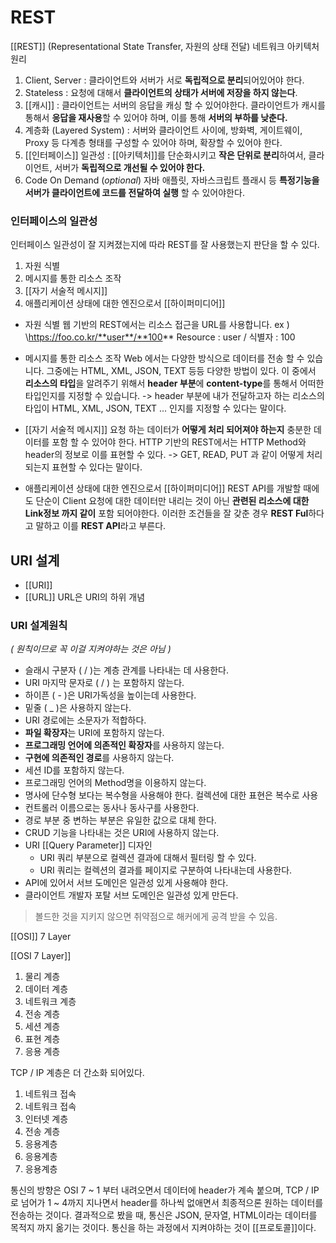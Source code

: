 
# REST
[[REST]] (Representational State Transfer, 자원의 상태 전달)
네트워크 아키텍처 원리

1. Client, Server : 클라이언트와 서버가 서로 **독립적으로 분리**되어있어야 한다.
2. Stateless : 요청에 대해서 **클라이언트의 상태가 서버에 저장을 하지 않는다**.
3. [[캐시]] : 클라이언트는 서버의 응답을 캐싱 할 수 있어야한다. 클라이언트가 캐시를 통해서 **응답을 재사용**할 수 있어야 하며, 이를 통해 **서버의 부하를 낮춘다.**
4. 계층화 (Layered System) : 서버와 클라이언트 사이에, 방화벽, 게이트웨이, Proxy 등 다계층 형태를 구성할 수 있어야 하며, 확장할 수 있어야 한다.
5. [[인터페이스]] 일관성 : [[아키텍처]]를 단순화시키고 **작은 단위로 분리**하여서, 클라이언트, 서버가 **독립적으로 개선될 수 있어야 한다.**
6. Code On Demand (*optional*) 자바 애플릿, 자바스크립트 플래시 등 **특정기능을 서버가 클라이언트에 코드를 전달하여 실행** 할 수 있어야한다.



### 인터페이스의 일관성
인터페이스 일관성이 잘 지켜졌는지에 따라 REST를 잘 사용했는지 판단을 할 수 있다.
1. 자원 식별
2. 메시지를 통한 리소스 조작
3. [[자기 서술적 메시지]]
4. 애플리케이션 상태에 대한 엔진으로서 [[하이퍼미디어]]


- 자원 식별
	웹 기반의 REST에서는 리소스 접근을 URL를 사용합니다.
	ex ) \https://foo.co.kr/**user**/**100**
		Resource : user / 식별자 : 100


- 메시지를 통한 리소스 조작
	Web 에서는 다양한 방식으로 데이터를 전송 할 수 있습니다.
	그중에는 HTML, XML, JSON, TEXT 등등 다양한 방법이 있다.
	이 중에서 **리소스의 타입**을 알려주기 위해서 **header 부분**에 **content-type**를 통해서 어떠한 타입인지를 지정할 수 있습니다.
-> header 부분에 내가 전달하고자 하는 리소스의 타입이 HTML, XML, JSON, TEXT ... 인지를 지정할 수 있다는 말이다.

- [[자기 서술적 메시지]]
	요청 하는 데이터가 **어떻게 처리 되어져야 하는지** 충분한 데이터를 포함 할 수 있어야 한다.
	HTTP 기반의 REST에서는 HTTP Method와 header의 정보로 이를 표현할 수 있다.
-> GET, READ, PUT 과 같이 어떻게 처리되는지 표현할 수 있다는 말이다.

- 애플리케이션 상태에 대한 엔진으로서 [[하이퍼미디어]]
	REST API를 개발할 때에도 단순이 Client 요청에 대한 데이터만 내리는 것이 아닌 **관련된 리소스에 대한 Link정보 까지 같이** 포함 되어야한다.
	이러한 조건들을 잘 갖춘 경우 **REST Ful**하다고 말하고 이를 **REST API**라고 부른다.


## URI 설계
- [[URI]]
- [[URL]]
URL은 URI의 하위 개념

### URI 설계**원칙** 
*( 원칙이므로 꼭 이걸 지켜야하는 것은 아님 )*
- 슬래시 구분자 ( / )는 계층 관계를 나타내는 데 사용한다.
- URI 마지막 문자로 ( / ) 는 포함하지 않는다.
- 하이픈 ( - )은 URI가독성을 높이는데 사용한다.
- 밑줄 ( _ )은 사용하지 않는다.
- URI 경로에는 소문자가 적합하다.
- **파일 확장자**는 URI에 포함하지 않는다.
- **프로그래밍 언어에 의존적인 확장자**를 사용하지 않는다.
- **구현에 의존적인 경로**를 사용하지 않는다.
- 세션 ID를 포함하지 않는다.
- 프로그래밍 언어의 Method명을 이용하지 않는다.
- 명사에 단수형 보다는 복수형을 사용해야 한다. 컬렉션에 대한 표현은 복수로 사용
- 컨트롤러 이름으로는 동사나 동사구를 사용한다.
- 경로 부분 중 변하는 부분은 유일한 값으로 대체 한다.
- CRUD 기능을 나타내는 것은 URI에 사용하지 않는다.
- URI [[Query Parameter]] 디자인
	- URI 쿼리 부분으로 컬렉션 결과에 대해서 필터링 할 수 있다.
	- URI 쿼리는 컬렉션의 결과를 페이지로 구분하여 나타내는데 사용한다.
- API에 있어서 서브 도메인은 일관성 있게 사용해야 한다.
- 클라이언트 개발자 포탈 서브 도메인은 일관성 있게 만든다.
>볼드한 것을 지키지 않으면 취약점으로 해커에게 공격 받을 수 있음.




[[OSI]] 7 Layer

[[OSI 7 Layer]]
1. 물리 계층
2. 데이터 계층
3. 네트워크 계층
4. 전송 계층
5. 세션 계층
6. 표현 계층
7. 응용 계층


TCP / IP 계층은 더 간소화 되어있다.
1. 네트워크 접속
1. 네트워크 접속
2. 인터넷 계층
3. 전송 계층
4. 응용계층
4. 응용계층
4. 응용계층


통신의 방향은 OSI 7 ~ 1 부터 내려오면서 데이터에 header가 계속 붙으며, TCP / IP로 넘어가 1 ~ 4까지 지나면서 header를 하나씩 없애면서 최종적으론 원하는 데이터를 전송하는 것이다.
결과적으로 봤을 때, 통신은 JSON, 문자열, HTML이라는 데이터를 목적지 까지 옮기는 것이다.
통신을 하는 과정에서 지켜야하는 것이 [[프로토콜]]이다.







